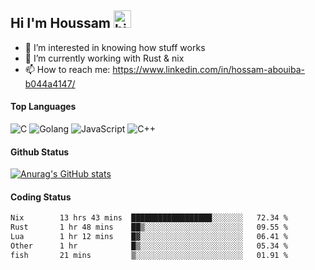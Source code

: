 ## Hi I'm Houssam <img src="https://user-images.githubusercontent.com/1303154/88677602-1635ba80-d120-11ea-84d8-d263ba5fc3c0.gif" width="28px" alt="hi">

- 👀 I’m interested in knowing how stuff works
- 🔭 I’m currently working with Rust & nix
- 📫 How to reach me: https://www.linkedin.com/in/hossam-abouiba-b044a4147/

#### Top Languages

![C](https://img.shields.io/badge/c-%2300599C.svg?style=for-the-badge&logo=c&logoColor=white)
![Golang](https://img.shields.io/badge/go-blue?style=for-the-badge&logo=Goland)
![JavaScript](https://img.shields.io/badge/javascript-%23323330.svg?style=for-the-badge&logo=javascript&logoColor=%23F7DF1E)
![C++](https://img.shields.io/badge/C%2B%2B-blue?style=for-the-badge&logo=C%2B%2B)


#### Github Status
[![Anurag's GitHub stats](https://github-readme-stats.vercel.app/api?username=0xhoussam&theme=tokyonight)](https://github.com/anuraghazra/github-readme-stats)

#### Coding Status
<!--START_SECTION:waka-->

```txt
Nix        13 hrs 43 mins  ██████████████████░░░░░░░   72.34 %
Rust       1 hr 48 mins    ██▒░░░░░░░░░░░░░░░░░░░░░░   09.55 %
Lua        1 hr 12 mins    █▓░░░░░░░░░░░░░░░░░░░░░░░   06.41 %
Other      1 hr            █▒░░░░░░░░░░░░░░░░░░░░░░░   05.34 %
fish       21 mins         ▒░░░░░░░░░░░░░░░░░░░░░░░░   01.91 %
```

<!--END_SECTION:waka-->
